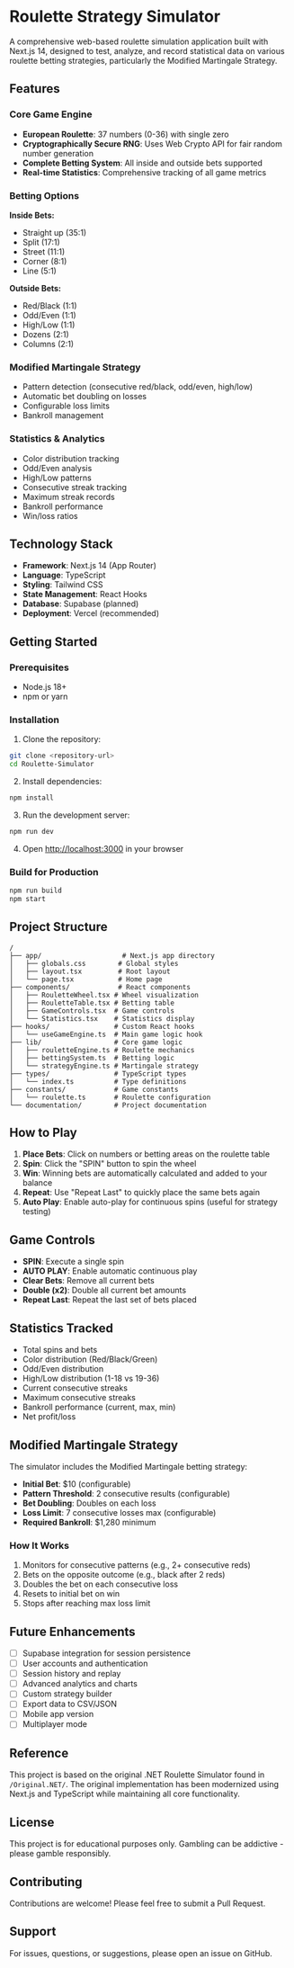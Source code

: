 # Roulette Strategy Simulator

A comprehensive web-based roulette simulation application built with Next.js 14, designed to test, analyze, and record statistical data on various roulette betting strategies, particularly the Modified Martingale Strategy.

## Features

### Core Game Engine
- **European Roulette**: 37 numbers (0-36) with single zero
- **Cryptographically Secure RNG**: Uses Web Crypto API for fair random number generation
- **Complete Betting System**: All inside and outside bets supported
- **Real-time Statistics**: Comprehensive tracking of all game metrics

### Betting Options
**Inside Bets:**
- Straight up (35:1)
- Split (17:1)
- Street (11:1)
- Corner (8:1)
- Line (5:1)

**Outside Bets:**
- Red/Black (1:1)
- Odd/Even (1:1)
- High/Low (1:1)
- Dozens (2:1)
- Columns (2:1)

### Modified Martingale Strategy
- Pattern detection (consecutive red/black, odd/even, high/low)
- Automatic bet doubling on losses
- Configurable loss limits
- Bankroll management

### Statistics & Analytics
- Color distribution tracking
- Odd/Even analysis
- High/Low patterns
- Consecutive streak tracking
- Maximum streak records
- Bankroll performance
- Win/loss ratios

## Technology Stack

- **Framework**: Next.js 14 (App Router)
- **Language**: TypeScript
- **Styling**: Tailwind CSS
- **State Management**: React Hooks
- **Database**: Supabase (planned)
- **Deployment**: Vercel (recommended)

## Getting Started

### Prerequisites
- Node.js 18+
- npm or yarn

### Installation

1. Clone the repository:
```bash
git clone <repository-url>
cd Roulette-Simulator
```

2. Install dependencies:
```bash
npm install
```

3. Run the development server:
```bash
npm run dev
```

4. Open [http://localhost:3000](http://localhost:3000) in your browser

### Build for Production

```bash
npm run build
npm start
```

## Project Structure

```
/
├── app/                    # Next.js app directory
│   ├── globals.css        # Global styles
│   ├── layout.tsx         # Root layout
│   └── page.tsx           # Home page
├── components/            # React components
│   ├── RouletteWheel.tsx # Wheel visualization
│   ├── RouletteTable.tsx # Betting table
│   ├── GameControls.tsx  # Game controls
│   └── Statistics.tsx    # Statistics display
├── hooks/                # Custom React hooks
│   └── useGameEngine.ts  # Main game logic hook
├── lib/                  # Core game logic
│   ├── rouletteEngine.ts # Roulette mechanics
│   ├── bettingSystem.ts  # Betting logic
│   └── strategyEngine.ts # Martingale strategy
├── types/                # TypeScript types
│   └── index.ts          # Type definitions
├── constants/            # Game constants
│   └── roulette.ts       # Roulette configuration
└── documentation/        # Project documentation
```

## How to Play

1. **Place Bets**: Click on numbers or betting areas on the roulette table
2. **Spin**: Click the "SPIN" button to spin the wheel
3. **Win**: Winning bets are automatically calculated and added to your balance
4. **Repeat**: Use "Repeat Last" to quickly place the same bets again
5. **Auto Play**: Enable auto-play for continuous spins (useful for strategy testing)

## Game Controls

- **SPIN**: Execute a single spin
- **AUTO PLAY**: Enable automatic continuous play
- **Clear Bets**: Remove all current bets
- **Double (x2)**: Double all current bet amounts
- **Repeat Last**: Repeat the last set of bets placed

## Statistics Tracked

- Total spins and bets
- Color distribution (Red/Black/Green)
- Odd/Even distribution
- High/Low distribution (1-18 vs 19-36)
- Current consecutive streaks
- Maximum consecutive streaks
- Bankroll performance (current, max, min)
- Net profit/loss

## Modified Martingale Strategy

The simulator includes the Modified Martingale betting strategy:

- **Initial Bet**: $10 (configurable)
- **Pattern Threshold**: 2 consecutive results (configurable)
- **Bet Doubling**: Doubles on each loss
- **Loss Limit**: 7 consecutive losses max (configurable)
- **Required Bankroll**: $1,280 minimum

### How It Works

1. Monitors for consecutive patterns (e.g., 2+ consecutive reds)
2. Bets on the opposite outcome (e.g., black after 2 reds)
3. Doubles the bet on each consecutive loss
4. Resets to initial bet on win
5. Stops after reaching max loss limit

## Future Enhancements

- [ ] Supabase integration for session persistence
- [ ] User accounts and authentication
- [ ] Session history and replay
- [ ] Advanced analytics and charts
- [ ] Custom strategy builder
- [ ] Export data to CSV/JSON
- [ ] Mobile app version
- [ ] Multiplayer mode

## Reference

This project is based on the original .NET Roulette Simulator found in `/Original.NET/`. The original implementation has been modernized using Next.js and TypeScript while maintaining all core functionality.

## License

This project is for educational purposes only. Gambling can be addictive - please gamble responsibly.

## Contributing

Contributions are welcome! Please feel free to submit a Pull Request.

## Support

For issues, questions, or suggestions, please open an issue on GitHub.

